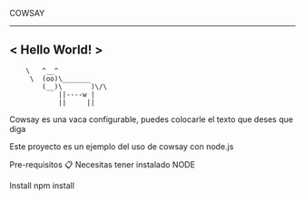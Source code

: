 COWSAY
 __________________
< Hello World! >
 ------------------
        \   ^__^
         \  (oo)\_______
            (__)\       )\/\
                ||----w |
                ||     ||

Cowsay es una vaca configurable, puedes colocarle el texto que deses que diga

Este proyecto es un ejemplo del uso de cowsay con node.js

Pre-requisitos 📋
Necesitas tener instalado NODE

Install
npm install

